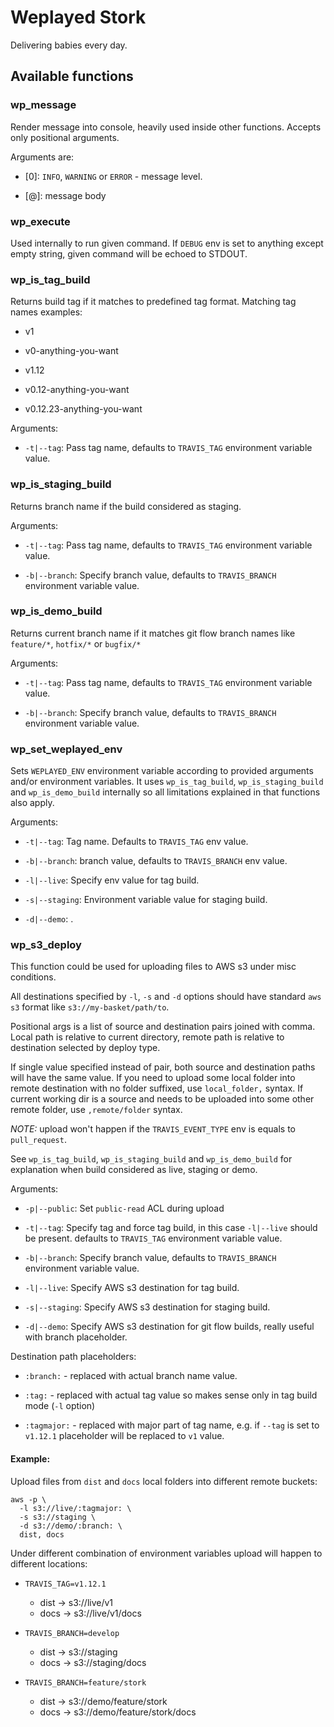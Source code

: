 # Weplayed Stork

Delivering babies every day.



## Available functions

### wp_message

Render message into console, heavily used inside other functions. Accepts only positional
arguments.

Arguments are:

  * [0]: `INFO`, `WARNING` or `ERROR` - message level.

  * [@]: message body

### wp_execute

Used internally to run given command. If `DEBUG` env is set to anything except empty string, given
command will be echoed to STDOUT.

### wp_is_tag_build

Returns build tag if it matches to predefined tag format. Matching tag names examples:

  * v1

  * v0-anything-you-want

  * v1.12

  * v0.12-anything-you-want

  * v0.12.23-anything-you-want

Arguments:

  * `-t|--tag`: Pass tag name, defaults to `TRAVIS_TAG` environment variable value.

### wp_is_staging_build

Returns branch name if the build considered as staging.

Arguments:

  * `-t|--tag`: Pass tag name, defaults to `TRAVIS_TAG` environment variable value.

  * `-b|--branch`: Specify branch value, defaults to `TRAVIS_BRANCH` environment variable value.

### wp_is_demo_build

Returns current branch name if it matches git flow branch names like `feature/*`, `hotfix/*` or
`bugfix/*`

Arguments:

  * `-t|--tag`: Pass tag name, defaults to `TRAVIS_TAG` environment variable value.

  * `-b|--branch`: Specify branch value, defaults to `TRAVIS_BRANCH` environment variable value.

### wp_set_weplayed_env

Sets `WEPLAYED_ENV` environment variable according to provided arguments and/or environment
variables. It uses `wp_is_tag_build`, `wp_is_staging_build` and `wp_is_demo_build` internally
so all limitations explained in that functions also apply.

Arguments:

  * `-t|--tag`: Tag name. Defaults to `TRAVIS_TAG` env value.

  * `-b|--branch`: branch value, defaults to `TRAVIS_BRANCH` env value.

  * `-l|--live`: Specify env value for tag build.

  * `-s|--staging`: Environment variable value for staging build.

  * `-d|--demo`: .

### wp_s3_deploy

This function could be used for uploading files to AWS s3 under misc conditions.

All destinations specified by `-l`, `-s` and `-d` options should have standard `aws s3`
format like `s3://my-basket/path/to`.

Positional args is a list of source and destination pairs joined with comma. Local path is
relative to current directory, remote path is relative to destination selected by deploy type.

If single value specified instead of pair, both source and destination paths will have the
same value. If you need to upload some local folder into remote destination with no folder
suffixed, use `local_folder,` syntax. If current working dir is a source and needs to be
uploaded into some other remote folder, use `,remote/folder` syntax.

*NOTE:* upload won't happen if the `TRAVIS_EVENT_TYPE` env is equals to `pull_request`.

See `wp_is_tag_build`, `wp_is_staging_build` and `wp_is_demo_build` for explanation when
build considered as live, staging or demo.

Arguments:

  * `-p|--public`: Set `public-read` ACL during upload

  * `-t|--tag`: Specify tag and force tag build, in this case `-l|--live` should be present.
    defaults to `TRAVIS_TAG` environment variable value.

  * `-b|--branch`: Specify branch value, defaults to `TRAVIS_BRANCH` environment variable value.

  * `-l|--live`: Specify AWS s3 destination for tag build.

  * `-s|--staging`: Specify AWS s3 destination for staging build.

  * `-d|--demo`: Specify AWS s3 destination for git flow builds, really useful with branch
    placeholder.

Destination path placeholders:

  * `:branch:` - replaced with actual branch name value.

  * `:tag:` - replaced with actual tag value so makes sense only in tag build mode (`-l` option)

  * `:tagmajor:` - replaced with major part of tag name, e.g. if `--tag` is set to `v1.12.1`
    placeholder will be replaced to `v1` value.

#### Example:

Upload files from `dist` and `docs` local folders into different remote buckets:

    aws -p \
      -l s3://live/:tagmajor: \
      -s s3://staging \
      -d s3://demo/:branch: \
      dist, docs

Under different combination of environment variables upload will happen to different locations:

  * `TRAVIS_TAG=v1.12.1`
    * dist -> s3://live/v1
    * docs -> s3://live/v1/docs

  * `TRAVIS_BRANCH=develop`
    * dist -> s3://staging
    * docs -> s3://staging/docs

  * `TRAVIS_BRANCH=feature/stork`
    * dist -> s3://demo/feature/stork
    * docs -> s3://demo/feature/stork/docs
